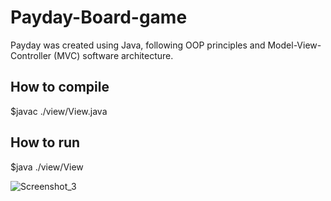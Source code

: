 # Payday-Board-game
Payday was created using Java, following OOP principles and Model-View-Controller (MVC) software architecture.

## How to compile
$javac ./view/View.java

## How to run
$java ./view/View

![Screenshot_3](https://github.com/Qoumis/Payday-Board-game/assets/85035805/56685470-29c2-4472-ad35-db111e737630)
